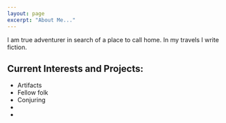 ```yaml
---
layout: page
excerpt: "About Me..."
---
```


I am true adventurer in search of a place to call home. In my travels I write
fiction.

## Current Interests and Projects:

- Artifacts
- Fellow folk
- Conjuring
-
-

